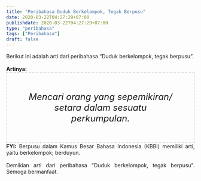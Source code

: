 ```yaml
---
title: "Peribahasa Duduk Berkelompok, Tegak Berpusu"
date: 2020-03-22T04:27:29+07:00
publishdate: 2020-03-22T04:27:29+07:00
type: "peribahasa"
tags: ["Peribahasa"]
draft: false
---
```


<div dir="ltr" style="text-align: left;" trbidi="on"><div style="text-align: justify;">Berikut ini adalah arti dari peribahasa “Duduk berkelompok, tegak berpusu”.</div><br /><div style="text-align: justify;"><b>Artinya:</b></div><div style="border: 2px dashed #ddd; font-size: 24px; height: auto; margin: 0 auto; padding: 50px; text-align: center; width: auto;"><i>Mencari orang yang sepemikiran/ setara dalam sesuatu perkumpulan.</i></div><div style="text-align: justify;"><b>FYI:</b> Berpusu dalam Kamus Besar Bahasa Indonesia (KBBI) memiliki arti, yaitu  berkelompok; berduyun.<br /><br /></div><div style="text-align: justify;">Demikian arti dari peribahasa "Duduk berkelompok, tegak berpusu". Semoga bermanfaat.</div></div>
